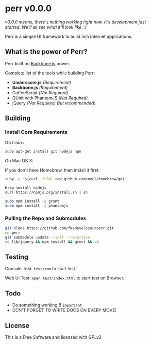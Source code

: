 perr v0.0.0
===========

*v0.0.0 means, there's nothing working right now. It's development
just started. We'll all see what it'll look like. :)*

Perr is a simple UI framework to build rich internet applications.

## What is the power of Perr?

Perr built on [Backbone.js](http://github.com/documentcloud/backbone)
power.

Complete list of the tools while building Perr:

  - **Underscore.js** *(Requirement)*
  - **Backbone.js** *(Requirement)*
  - CoffeeScript *(Not Required)*
  - QUnit with PhantomJS *(Not Required)*
  - jQuery *(Not Required, But recommended)*

## Building

### Install Core Requirements

On Linux:
```sh
sudo apt-get install git nodejs npm
```

On Mac OS X:

If you don't have Homebrew, then install it first:
```sh
ruby -e "$(curl -fsSkL raw.github.com/mxcl/homebrew/go)"
```

```sh
brew install nodejs
curl https://npmjs.org/install.sh | sh
```

```sh
sudo npm install -g grunt
sudo npm install -g phantomjs
```

### Pulling the Repo and Submodules

```sh
git clone https://github.com/fkadeveloper/perr.git
cd perr
git submodule update --init --recursive
cd lib/jquery && npm install && grunt && cd -
```

## Testing

Console Test:
`test/run` to start test.

Web UI Test:
`open test/index.html` to start test on Browser.

## Todo

  - Do something working!!! `important`
  - DON'T FORGET TO WRITE DOCS ON EVERY MOVE!

## License

This is a Free Software and licensed with GPLv3
